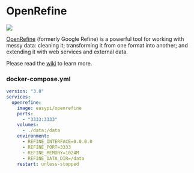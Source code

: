OpenRefine
==========

![](https://badge.imagelayers.io/vimagick/openrefine:latest.svg)

[OpenRefine][1] (formerly Google Refine) is a powerful tool for working with messy
data: cleaning it; transforming it from one format into another; and extending
it with web services and external data.

Please read the [wiki][2] to learn more.

### docker-compose.yml

```yaml
version: "3.8"
services:
  openrefine:
    image: easypi/openrefine
    ports:
      - "3333:3333"
    volumes:
      - ./data:/data
    environment:
      - REFINE_INTERFACE=0.0.0.0
      - REFINE_PORT=3333
      - REFINE_MEMORY=1024M
      - REFINE_DATA_DIR=/data
    restart: unless-stopped
```

[1]: http://openrefine.org/index.html
[2]: https://github.com/OpenRefine/OpenRefine/wiki
